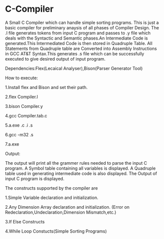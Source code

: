 # C-Compiler


A Small C Compiler which can handle simple sorting programs. This is just a basic compiler for preliminary anaysis of all phases of Compiler Design. The .l file generates tokens from input C program and passes to .y file which deals with the Syntactic and Semantic phases.An Intermediate Code is generated.This Intermediated Code is then stored in Quadruple Table. All Statements from Quadruple table are Converted into Assembly Instructions in GCC AT&T Syntax.This generates .s file which can be successfully executed to give desired output of input program.

Dependencies:Flex(Lecaical Analyser),Bison(Parser Generator Tool)

How to execute:

1.Install flex and Bison and set their path.

2.flex Compiler.l

3.bison Compiler.y

4.gcc Compiler.tab.c

5.a.exe .c .i .s

6.gcc -m32 .s

7.a.exe

Output:

The output will print all the grammer rules needed to parse the input C program. A Symbol table containing all variables is displayed. A Quadruple table used in generating intermediate code is also displayed. The Output of input C program is displayed.

The constructs supported by the compiler are

1.Simple Variable declaration and initialization.

2.Any Dimension Array declaration and initialization. (Error on Redeclaration,Undeclaration,Dimension Mismatch,etc.)

3.If Else Constructs

4.While Loop Constucts(Simple Sorting Programs)
